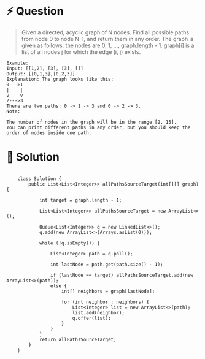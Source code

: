 # :zap: Question

> Given a directed, acyclic graph of N nodes.  Find all possible paths from node 0 to node N-1, and return them in any order.
> The graph is given as follows:  the nodes are 0, 1, ..., graph.length - 1.  graph[i] is a list of all nodes j for which the edge (i, j) exists.
```
Example:
Input: [[1,2], [3], [3], []] 
Output: [[0,1,3],[0,2,3]] 
Explanation: The graph looks like this:
0--->1
|    |
v    v
2--->3
There are two paths: 0 -> 1 -> 3 and 0 -> 2 -> 3.
Note:

The number of nodes in the graph will be in the range [2, 15].
You can print different paths in any order, but you should keep the order of nodes inside one path.
```

# :peach: Solution
```

    class Solution {
        public List<List<Integer>> allPathsSourceTarget(int[][] graph) {

            int target = graph.length - 1;

            List<List<Integer>> allPathsSourceTarget = new ArrayList<>();

            Queue<List<Integer>> q = new LinkedList<>();
            q.add(new ArrayList<>(Arrays.asList(0)));

            while (!q.isEmpty()) {

                List<Integer> path = q.poll();

                int lastNode = path.get(path.size() - 1);

                if (lastNode == target) allPathsSourceTarget.add(new ArrayList<>(path));
                else {
                    int[] neighbors = graph[lastNode];

                    for (int neighbor : neighbors) {
                        List<Integer> list = new ArrayList<>(path);
                        list.add(neighbor);
                        q.offer(list);
                    }
                }
            }
            return allPathsSourceTarget;
        }
    }

```
